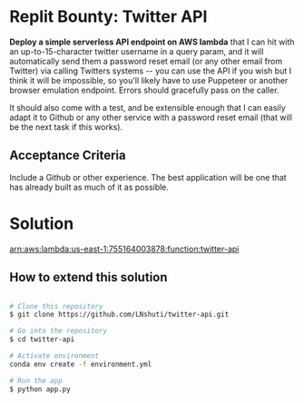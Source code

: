  # Replit Bounty: Twitter API 

**Deploy a simple serverless API endpoint on AWS lambda** that I can hit with an up-to-15-character twitter username in a query param, and it will automatically send them a password reset email (or any other email from Twitter) via calling Twitters systems -- you can use the API if you wish but I think it will be impossible, so you'll likely have to use Puppeteer or another browser emulation endpoint. Errors should gracefully pass on the caller.

It should also come with a test, and be extensible enough that I can easily adapt it to Github or any other service with a password reset email (that will be the next task if this works).

## Acceptance Criteria
Include a Github or other experience. The best application will be one that has already built as much of it as possible.

# Solution 
[arn:aws:lambda:us-east-1:755164003878:function:twitter-api
](https://fsmx2z5i2ps6s4mqfalv63jot40qazbj.lambda-url.us-east-1.on.aws/)
## How to extend this solution 

```bash

# Clone this repository
$ git clone https://github.com/LNshuti/twitter-api.git

# Go into the repository
$ cd twitter-api

# Activate environment
conda env create -f environment.yml

# Run the app
$ python app.py


